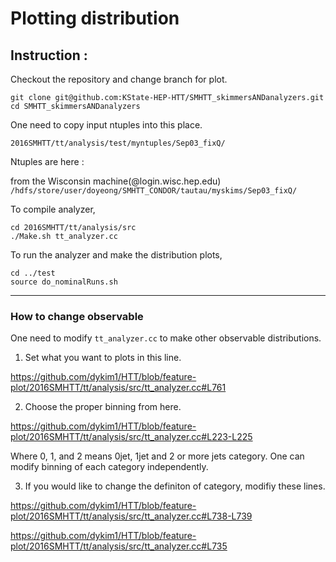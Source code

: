 # Plotting distribution

## Instruction :
Checkout the repository and change branch for plot.
```
git clone git@github.com:KState-HEP-HTT/SMHTT_skimmersANDanalyzers.git
cd SMHTT_skimmersANDanalyzers
```

One need to copy input ntuples into this place.

```2016SMHTT/tt/analysis/test/myntuples/Sep03_fixQ/```

Ntuples are here : 

from the Wisconsin machine(@login.wisc.hep.edu) 
```/hdfs/store/user/doyeong/SMHTT_CONDOR/tautau/myskims/Sep03_fixQ/```

To compile analyzer,
```
cd 2016SMHTT/tt/analysis/src
./Make.sh tt_analyzer.cc
```

To run the analyzer and make the distribution plots,
```
cd ../test
source do_nominalRuns.sh
```

---
### How to change observable
One need to modify ```tt_analyzer.cc``` to make other observable distributions. 

1. Set what you want to plots in this line.

https://github.com/dykim1/HTT/blob/feature-plot/2016SMHTT/tt/analysis/src/tt_analyzer.cc#L761

2. Choose the proper binning from here.

https://github.com/dykim1/HTT/blob/feature-plot/2016SMHTT/tt/analysis/src/tt_analyzer.cc#L223-L225

Where 0, 1, and 2 means 0jet, 1jet and 2 or more jets category. One can modify binning of each category independently. 

3. If you would like to change the definiton of category, modifiy these lines.

https://github.com/dykim1/HTT/blob/feature-plot/2016SMHTT/tt/analysis/src/tt_analyzer.cc#L738-L739

https://github.com/dykim1/HTT/blob/feature-plot/2016SMHTT/tt/analysis/src/tt_analyzer.cc#L735

